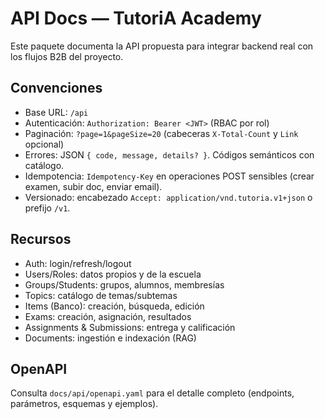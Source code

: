 # API Docs — TutoriA Academy

Este paquete documenta la API propuesta para integrar backend real con los flujos B2B del proyecto.

## Convenciones
- Base URL: `/api`
- Autenticación: `Authorization: Bearer <JWT>` (RBAC por rol)
- Paginación: `?page=1&pageSize=20` (cabeceras `X-Total-Count` y `Link` opcional)
- Errores: JSON `{ code, message, details? }`. Códigos semánticos con catálogo.
- Idempotencia: `Idempotency-Key` en operaciones POST sensibles (crear examen, subir doc, enviar email).
- Versionado: encabezado `Accept: application/vnd.tutoria.v1+json` o prefijo `/v1`.

## Recursos
- Auth: login/refresh/logout
- Users/Roles: datos propios y de la escuela
- Groups/Students: grupos, alumnos, membresías
- Topics: catálogo de temas/subtemas
- Items (Banco): creación, búsqueda, edición
- Exams: creación, asignación, resultados
- Assignments & Submissions: entrega y calificación
- Documents: ingestión e indexación (RAG)

## OpenAPI
Consulta `docs/api/openapi.yaml` para el detalle completo (endpoints, parámetros, esquemas y ejemplos).